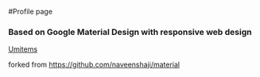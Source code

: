 #Profile page
### Based on Google Material Design with responsive web design

[Umitems](https://umitems.github.io/)

forked from https://github.com/naveenshaji/material

